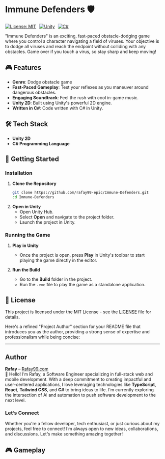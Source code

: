 # Immune Defenders 🛡️

<div style="display: flex; gap: 10px;">
  <a href="https://opensource.org/licenses/MIT">
    <img src="https://img.shields.io/badge/License-MIT-blue.svg" alt="License: MIT" />
  </a>
  <a href="https://unity.com/">
    <img src="https://img.shields.io/badge/Unity-2021.3.11f1-000000.svg" alt="Unity" />
  </a>
  <a href="https://learn.microsoft.com/en-us/dotnet/csharp/">
    <img src="https://img.shields.io/badge/C%23-Game_Development-green.svg" alt="C#" />
  </a>
</div>

"Immune Defenders" is an exciting, fast-paced obstacle-dodging game where you control a character navigating a field of viruses. Your objective is to dodge all viruses and reach the endpoint without colliding with any obstacles. Game over if you touch a virus, so stay sharp and keep moving!

## 🎮 Features

- **Genre**: Dodge obstacle game
- **Fast-Paced Gameplay**: Test your reflexes as you maneuver around dangerous obstacles.
- **Engaging Soundtrack**: Feel the rush with cool in-game music.
- **Unity 2D**: Built using Unity's powerful 2D engine.
- **Written in C#**: Code written with C# in Unity.

## 🛠 Tech Stack

- **Unity 2D**
- **C# Programming Language**

## 🚀 Getting Started

### Installation

1. **Clone the Repository**
   ```bash
   git clone https://github.com/rafay99-epic/Immune-Defenders.git
   cd Immune-Defenders
   ```
2. **Open in Unity**
   - Open Unity Hub.
   - Select **Open** and navigate to the project folder.
   - Launch the project in Unity.

### Running the Game

1. **Play in Unity**

   - Once the project is open, press **Play** in Unity's toolbar to start playing the game directly in the editor.

2. **Run the Build**
   - Go to the **Build** folder in the project.
   - Run the `.exe` file to play the game as a standalone application.

## 📝 License

This project is licensed under the MIT License - see the [LICENSE](LICENSE) file for details.

Here's a refined "Project Author" section for your README file that introduces you as the author, providing a strong sense of expertise and professionalism while being concise:

---

## Author

**Rafay** – [Rafay99.com](https://rafay99.com)  
👋 Hello! I’m Rafay, a Software Engineer specializing in full-stack web and mobile development. With a deep commitment to creating impactful and user-centered applications, I love leveraging technologies like **TypeScript**, **React**, **Tailwind CSS**, and **C#** to bring ideas to life. I'm currently exploring the intersection of AI and automation to push software development to the next level.

### Let’s Connect

Whether you're a fellow developer, tech enthusiast, or just curious about my projects, feel free to connect! I’m always open to new ideas, collaborations, and discussions. Let's make something amazing together!

## 🎮 Gameplay
